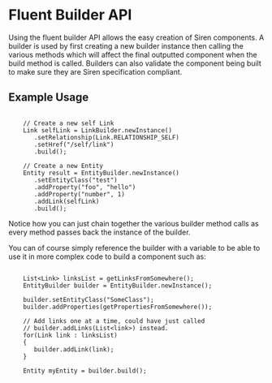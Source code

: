 # Fluent Builder API #

Using the fluent builder API allows the easy creation of Siren components.
A builder is used by first creating a new builder instance then calling the various methods which will affect the final outputted component when the build method is called. Builders can also validate the component being built to make sure they are Siren specification compliant.


## Example Usage ##
```
   
    // Create a new self Link
    Link selfLink = LinkBuilder.newInstance()
       .setRelationship(Link.RELATIONSHIP_SELF)
       .setHref("/self/link")
       .build();

    // Create a new Entity
    Entity result = EntityBuilder.newInstance()
       .setEntityClass("test")
       .addProperty("foo", "hello")
       .addProperty("number", 1)
       .addLink(selfLink)
       .build();
```

Notice how you can just chain together the various builder method calls as every method passes back the instance of the builder.

You can of course simply reference the builder with a variable to be able to use it in more complex code to build a component such as:
```
    
    List<Link> linksList = getLinksFromSomewhere();
    EntityBuilder builder = EntityBuilder.newInstance();

    builder.setEntityClass("SomeClass");
    builder.addProperties(getPropertiesFromSomewhere());
    
    // Add links one at a time, could have just called
    // builder.addLinks(List<link>) instead.
    for(Link link : linksList)
    {
       builder.addLink(link);
    }

    Entity myEntity = builder.build();

```